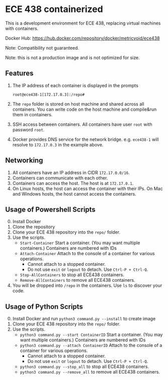 # ECE 438 containerized

This is a development environment for ECE 438, replacing virtual machines with containers.

Docker Hub: https://hub.docker.com/repository/docker/metricvoid/ece438

Note: Compatibility not guaranteed. 

Note: this is not a production image and is not optimized for size.

## Features
1. The IP address of each container is displayed in the prompts
    ```
    root@ece438-1[172.17.0.3]:/repo#
    ```
2. The `repo` folder is stored on host machine and shared across all containers. You can write code on the host machine and compile&run them in containers.

3. SSH access between containers. All containers have user `root` with password `root`.

4. Docker provides DNS service for the network bridge. e.g. `ece438-1` will resolve to `172.17.0.3` in the example above.

## Networking
1. All containers have an IP address in CIDR `172.17.0.0/16`.
2. Containers can communicate with each other.
3. Containers can access the host. The host is at `172.17.0.1`.
4. On Linux hosts, the host can access the container with their IPs. On Mac and Windows hosts, the host cannot access the containers.

## Usage of Powershell Scripts
0. Install Docker
1. Clone the repository
2. Clone your ECE 438 repository into the `repo/` folder.
3. Use the scripts.
   - `Start-Container` Start a container. (You may want multiple containers.) Containers are numbered with IDs
   - `Attach-Container` Attach to the console of a container for various operations.
     - Cannot attach to a stopped container.
     - Do not use `exit` or `logout` to detach. Use `Ctrl-P + Ctrl-Q`.
   - `Stop-AllContainers` to stop all ECE438 containers.
   - `Remove-AllContainers` to remove all ECE438 containers.  
4. You will be dropped into `/repo` in the containers. Use `ls` to discover your code.

## Usage of Python Scripts

0. Install Docker and run `python3 command.py --install` to create image
1. Clone your ECE 438 repository into the `repo/` folder.
2. Use the scripts.
   - `python3 command.py --start ContainerID` Start a container. (You may want multiple containers.) Containers are numbered with IDs
   - `python3 command.py --attach ContainerID` Attach to the console of a container for various operations.
     - Cannot attach to a stopped container.
     - Do not use `exit` or `logout` to detach. Use `Ctrl-P + Ctrl-Q`.
   - `python3 command.py --stop_all` to stop all ECE438 containers.
   - `python3 command.py --remove_all` to remove all ECE438 containers.  